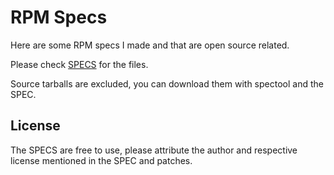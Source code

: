 RPM Specs
=========

Here are some RPM specs I made and that are open source related.

Please check [SPECS](SPECS/) for the files.

Source tarballs are excluded, you can download them with spectool and the SPEC.

## License

The SPECS are free to use, please attribute the author and respective license mentioned in the SPEC and patches.
